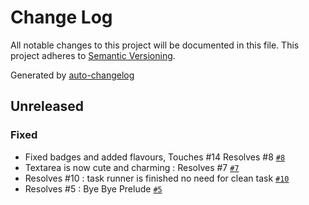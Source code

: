 # Change Log
All notable changes to this project will be documented in this file. This project adheres to [Semantic Versioning](http://semver.org/).

Generated by [auto-changelog](https://github.com/CookPete/auto-changelog)


## Unreleased

### Fixed
* Fixed badges and added flavours, Touches #14 Resolves #8 [`#8`](https://github.com/SAFAD/Moshi/issues/8)
* Textarea is now cute and charming : Resolves #7 [`#7`](https://github.com/SAFAD/Moshi/issues/7)
* Resolves #10 : task runner is finished no need for clean task [`#10`](https://github.com/SAFAD/Moshi/issues/10)
* Resolves #5 : Bye Bye Prelude [`#5`](https://github.com/SAFAD/Moshi/issues/5)
